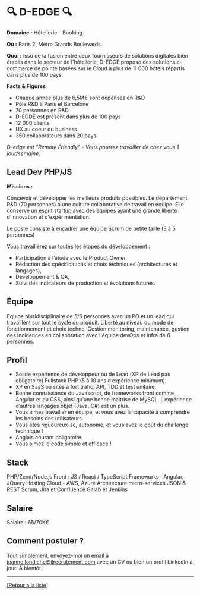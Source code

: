 # 🔍 D-EDGE 🔍

**Domaine :**  Hôtellerie - Booking.

**Où :** Paris 2, Métro Grands Boulevards.

**Quoi :** Issu de la fusion entre deux fournisseurs de solutions digitales bien établis dans le secteur de l'hôtellerie, D-EDGE propose des solutions e-commerce de pointe basées sur le Cloud à plus de 11 000 hôtels répartis dans plus de 100 pays.

**Facts & Figures**

* Chaque année plus de 6,5M€ sont dépensés en R&D
* Pôle R&D à Paris et Barcelone
* 70 personnes en R&D
* D-EGDE est présent dans plus de 100 pays 
* 12 000 clients
* UX au coeur du business
* 350 collaborateurs dans 20 pays

*D-edge est "Remote Friendly" - Vous pourrez travailler de chez vous 1 jour/semaine.*

## Lead Dev PHP/JS

**Missions :**

Concevoir et développer les meilleurs produits possibles. Le département R&D (70 personnes) a une culture collaborative de travail en équipe. Elle conserve un esprit startup avec des équipes ayant une grande liberté d'innovation et d'expérimentation.

Le poste consiste à encadrer une équipe Scrum de petite taille (3 à 5 personnes)

Vous travaillerez sur toutes les étapes du développement :

* Participation à l’étude avec le Product Owner,
* Rédaction des spécifications et choix techniques (architectures et langages),
* Développement & QA,
* Suivi des indicateurs de production et évolutions futures.

## Équipe

Equipe pluridisciplinaire de 5/6 personnes avec un PO et un lead qui travaillent sur tout le cycle du produit. Liberté au niveau du mode de fonctionnement et choix techno. Gestion monitoring, maintenance, gestion des incidences en collaboration avec l'équipe devOps et infra de 6 personnes.

## Profil

* Solide expérience de développeur ou de Lead (XP de Lead pas obligatoire) Fullstack PHP (5 à 10 ans d’expérience minimum).
* XP en SaaS ou sites à fort trafic, API, TDD et test unitaire.
* Bonne connaissance du Javascript, de frameworks front comme Angular et du CSS, ainsi qu’une bonne maîtrise de MySQL. L’expérience d’autres langages objet (Java, C#) est un plus.
* Vous aimez travailler en équipe, et vous avez la capacité à comprendre les besoins des utilisateurs.
* Vous êtes riguoureux-se, autonome, et vous avez le goût du challenge technique !
* Anglais courant obligatoire.
* Vous aimez le code simple et efficace !

## Stack

PHP/Zend/Node.js
Front : JS / React / TypeScript
Frameworks : Angular, JQuery
Hosting Cloud - AWS, Azure
Architecture micro-services
JSON & REST 
Scrum, Jira et Confluence
Gitlab et Jenkins

## Salaire

Salaire : 65/70K€

## Comment postuler ?

Tout simplement, envoyez-moi un email à jeanne.londiche@jlrecrutement.com avec un CV ou bien un profil LinkedIn à jour. À bientôt ! 

----
<a href="https://github.com/jlondiche/job-board-php/blob/master/README.md">[Retour a la liste]</a>